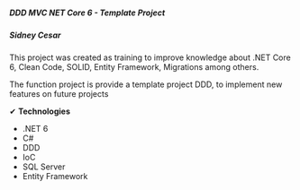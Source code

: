 <h5>DDD MVC NET Core 6 - Template Project </h5>

</hr>

<h5>Sidney Cesar</h5>

This project was created as training to improve knowledge about .NET Core 6, Clean Code, SOLID, Entity Framework, Migrations among others.

The function project is provide a template project DDD, to implement new features on future projects

 &#10004; <b>Technologies</b>

* .NET 6 
* C#
* DDD
* IoC
* SQL Server
* Entity Framework 




